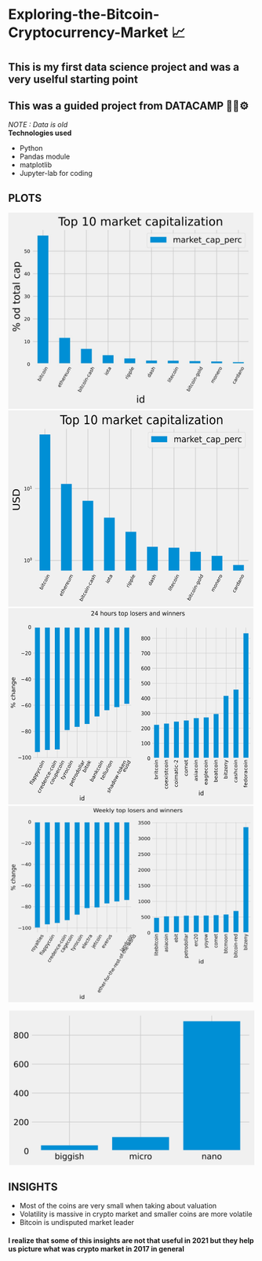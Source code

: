 # Exploring-the-Bitcoin-Cryptocurrency-Market 📈
## This is my first data science project and was a very uselful starting point
## This was a guided project from DATACAMP 👨‍💻⚙
_NOTE : Data is old_ <br>
**Technologies used** 
<ul>
  <li> Python
  <li> Pandas module
  <li> matplotlib
  <li> Jupyter-lab for coding 
 </ul>
 
 ## PLOTS
<p float="left">
  <img src="./svg/output_2_3.jpeg" alt="drawing" width="500" height="400"/>
  <img src="./svg/output_3_1.jpeg" alt="drawing" width="500" height="400"/>
  <img src="./svg/output_5_0.jpeg" alt="drawing" width="500" height="400"/>
  <img src="./svg/output_6_0.jpeg" alt="drawing" width="500" height="400"/>
</p>
<p align="center">
    <img src="./svg/output_8_1.jpeg" alt="drawing" width="500"/>
</p>

## INSIGHTS
<ul>
  <li> Most of the coins are very small when taking about valuation </li>
  <li> Volatility is massive in crypto market and smaller coins are more volatile </li>
  <li> Bitcoin is undisputed market leader </li>
</ul>

#### I realize that some of this insights are not that useful in 2021 but they help us picture what was crypto market in 2017 in general
